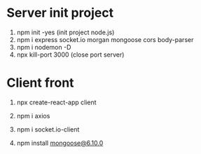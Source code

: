 #  Server init project

1. npm init -yes (init project node.js)
2. npm i express socket.io morgan mongoose cors body-parser
3. npm i nodemon -D
4. npx kill-port 3000 (close port server)


# Client front

1. npx create-react-app client
2. npm i axios
3. npm i socket.io-client

4. npm install mongoose@6.10.0

